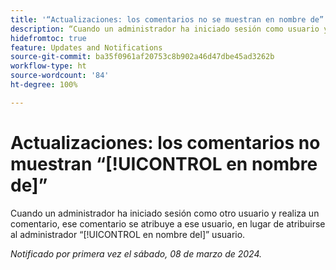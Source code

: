 ```yaml
---
title: '“Actualizaciones: los comentarios no se muestran en nombre de”'
description: “Cuando un administrador ha iniciado sesión como usuario y realiza un comentario, ese comentario se atribuye a ese usuario, en lugar de atribuirse al administrador en nombre del usuario”.
hidefromtoc: true
feature: Updates and Notifications
source-git-commit: ba35f0961af20753c8b902a46d47dbe45ad3262b
workflow-type: ht
source-wordcount: '84'
ht-degree: 100%

---
```



# Actualizaciones: los comentarios no muestran “[!UICONTROL en nombre de]”

Cuando un administrador ha iniciado sesión como otro usuario y realiza un comentario, ese comentario se atribuye a ese usuario, en lugar de atribuirse al administrador “[!UICONTROL en nombre del]” usuario.

_Notificado por primera vez el sábado, 08 de marzo de 2024._

